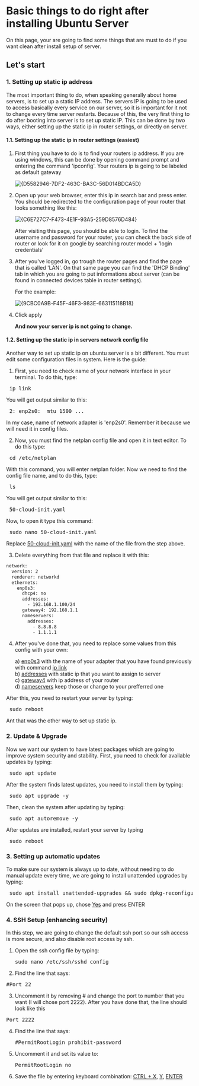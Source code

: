 # Basic things to do right after installing Ubuntu Server
On this page, your are going to find some things that are must to do if you want clean after install setup of server.
## Let's start

### 1. Setting up static ip address
The most important thing to do, when speaking generally about home servers, is to set up a static IP address. The servers IP is going to be used to access basically every service on our server,
so it is important for it not to change every time server restarts. Because of this, the very first thing to do after booting into server is to set up static IP. This can be done by two ways, either
setting up the static ip in router settings, or directly on server.

#### 1.1. Setting up the static ip in router settings (easiest)
1. First thing you have to do is to find your routers ip address. If you are using windows, this can be done by opening command prompt and entering the command 'ipconfig'.
   Your routers ip is going to be labeled as default gateway

   ![{D5582946-7DF2-463C-BA3C-56D014BDCA5D}](https://github.com/user-attachments/assets/d047460e-a7b6-4a38-8217-c4b40ed629ed)

2. Open up your web browser, enter this ip in search bar and press enter. You should be redirected to the configuration page of your router that looks something like this:

   ![{C6E727C7-F473-4E1F-93A5-259D8576D484}](https://github.com/user-attachments/assets/b6d58b91-0261-4135-b3bc-5a70e16a5039)

   After visiting this page, you should be able to login. To find the username and password for your router, you can check the back side of router or look for it on google by searching
   router model + 'login credentials'

3. After you've logged in, go trough the router pages and find the page that is called 'LAN'. On that same page you can find the 'DHCP Binding' tab in which you are going to put
   informations about server (can be found in connected devices table in router settings).

   For the example:

    ![{9CBC0A9B-F45F-46F3-983E-663115118B18}](https://github.com/user-attachments/assets/2cb7a3ac-7725-45a0-adc2-3b60106483ad)

4. Click apply

   **And now your server ip is not going to change.**





#### 1.2. Setting up the static ip in servers network config file
Another way to set up static ip on ubuntu server is a bit different. You must edit some configuration files in system.
Here is the guide:

1. First, you need to check name of your network interface in your terminal. To do this, type: 

<pre> ip link </pre>

   You will get output similar to this:

<pre> 2: enp2s0: <BROADCAST,MULTICAST,UP,LOWER_UP> mtu 1500 ... </pre>

   In my case, name of network adapter is 'enp2s0'. Remember it because we will need it in config files.


2. Now, you must find the netplan config file and open it in text editor.
   To do this type:

<pre> cd /etc/netplan </pre>

   With this command, you will enter netplan folder. Now we need to find the config file name, and to do this, type:

<pre> ls </pre>

You will get output similar to this:

<pre> 50-cloud-init.yaml </pre>

Now, to open it type this command:

<pre> sudo nano 50-cloud-init.yaml </pre>

Replace <ins>50-cloud-init.yaml</ins> with the name of the file from the step above.

3. Delete everything from that file and replace it with this:

```bash
network:
  version: 2
  renderer: networkd
  ethernets:
    enp0s3:
      dhcp4: no
      addresses:
        - 192.168.1.100/24
      gateway4: 192.168.1.1
      nameservers:
        addresses:
          - 8.8.8.8
          - 1.1.1.1

```

4. After you've done that, you need to replace some values from this config with your own:

   a) <ins>enp0s3</ins> with the name of your adapter that you have found previously with command <ins>ip link</ins> <br>
   b) <ins>addresses</ins> with static ip that you want to assign to server <br>
   c) <ins>gateway4</ins> with ip address of your router <br>
   d) <ins>nameservers</ins> keep those or change to your prefferred one <br>

After this, you need to restart your server by typing:

<pre> sudo reboot </pre>

Ant that was the other way to set up static ip.

### 2. Update & Upgrade
Now we want our system to have latest packages which are going to improve system security and stability.
First, you need to check for available updates by typing:

<pre> sudo apt update </pre>

After the system finds latest updates, you need to install them by typing:

<pre> sudo apt upgrade -y </pre>

Then, clean the system after updating by typing:

<pre> sudo apt autoremove -y </pre>

After updates are installed, restart your server by typing

<pre> sudo reboot </pre>

### 3. Setting up automatic updates
To make sure our system is always up to date, without needing to do manual update every time, we are going to install unattended upgrades by typing:

<pre> sudo apt install unattended-upgrades && sudo dpkg-reconfigure --priority=low unattended-upgrades  </pre>

On the screen that pops up, chose <ins>Yes</ins> and press ENTER

### 4. SSH Setup (enhancing security)
In this step, we are going to change the default ssh port so our ssh access is more secure, and also disable root access by ssh.

1. Open the ssh config file by typing:

   <pre>sudo nano /etc/ssh/sshd_config</pre>

2.   Find the line that says:

   <pre>#Port 22</pre>

3.  Uncomment it by removing # and change the port to number that you want (I will chose port 2222). After you have done that, the line should look like this

   <pre>Port 2222</pre>

4. Find the line that says:

   <pre>#PermitRootLogin prohibit-password</pre>

5. Uncomment it and set its value to:

   <pre>PermitRootLogin no</pre>

6. Save the file by entering keyboard combination: <ins>CTRL + X</ins>, <ins>Y</ins>, <ins>ENTER</ins> 

   


   



